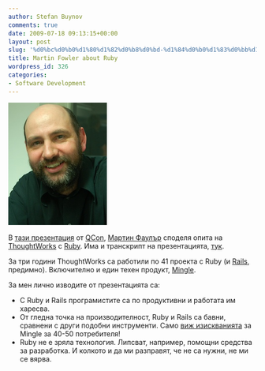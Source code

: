 ```yaml
---
author: Stefan Buynov
comments: true
date: 2009-07-18 09:13:15+00:00
layout: post
slug: '%d0%bc%d0%b0%d1%80%d1%82%d0%b8%d0%bd-%d1%84%d0%b0%d1%83%d0%bb%d1%8a%d1%80-%d0%b7%d0%b0-ruby'
title: Martin Fowler about Ruby
wordpress_id: 326
categories:
- Software Development
---
```


[![martin_fowler](/images/2009/07/martin_fowler.jpg)](/images/2009/07/martin_fowler.jpg)

В [тази презентация](http://www.infoq.com/presentations/fowler-ruby) от [QCon](http://qcon.infoq.com/), [Мартин Фаулър](http://martinfowler.com) споделя опита на [ThoughtWorks](http://www.thoughtworks.com/) с [Ruby](http://www.ruby-lang.org/). Има и транскрипт на презентацията, [тук](http://martinfowler.com/articles/rubyAtThoughtWorks.html).

За три години ThoughtWorks са работили по 41 проекта с Ruby (и [Rails](http://rubyonrails.org/), предимно). Включително и един техен продукт, [Мingle](http://studios.thoughtworks.com/mingle-agile-project-management).

За мен лично изводите от презентацията са:
	
  * С Ruby и Rails програмистите са по продуктивни и работата им харесва.
  * От гледна точка на производителност, Ruby и Rails са бавни, сравнени с други подобни инструменти. Само [виж изискванията](http://studios.thoughtworks.com/mingle-agile-project-management/2.3/help/system_requirements.html) за Mingle за 40-50 потребителя!
  * Ruby не е зряла технология. Липсват, например, помощни средства за разработка. И колкото и да ми разправят, че не са нужни, не ми се вярва.

